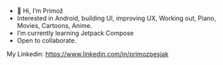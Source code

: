 - 👋 Hi, I’m Primož
- Interested in Android, building UI, improving UX, Working out, Piano, Movies, Cartoons, Anime.
- I’m currently learning Jetpack Compose
- Open to collaborate.

My Linkedin: https://www.linkedin.com/in/primozpesjak

<!---
pesjak/pesjak is a ✨ special ✨ repository because its `README.md` (this file) appears on your GitHub profile.
You can click the Preview link to take a look at your changes.
--->
